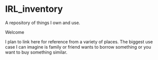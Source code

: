 # IRL_inventory

A repository of things I own and use. 

Welcome

I plan to link here for reference from a variety of places. 
The biggest use case I can imagine is family or friend wants to borrow something or you want to buy something similar. 

